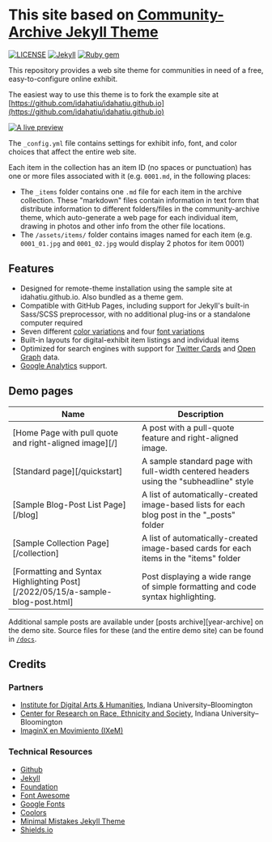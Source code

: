 # This site based on [Community-Archive Jekyll Theme](https://community-archive.kalanicraig.com/)

[![LICENSE](https://img.shields.io/badge/license-CC%20BY--NC--SA%204.0-blue)](https://raw.githubusercontent.com/kalanicraig/community-archive/main/LICENSE)
[![Jekyll](https://img.shields.io/badge/jekyll-%3E%3D%203.7-blue.svg)](https://jekyllrb.com/)
[![Ruby gem](https://img.shields.io/gem/v/minimal-mistakes-jekyll.svg)](https://rubygems.org/gems/minimal-mistakes-jekyll)

This repository provides a web site theme for communities in need of a free, easy-to-configure online exhibit.

The easiest way to use this theme is to fork the example site at [https://github.com/idahatiu/idahatiu.github.io](https://github.com/idahatiu/idahatiu.github.io)

[![A live preview][2]][1]

[1]: https://idahatiu.github.io
[2]: [https://raw.githubusercontent.com/kalanicraig/community-archive-jekyll/main/screenshot.png]

The `_config.yml` file contains settings for exhibit info, font, and color choices that affect the entire web site.

Each item in the collection has an item ID (no spaces or punctuation) has one or more files associated with it (e.g. `0001.md`, in the following places:

- The `_items` folder contains one `.md` file for each item in the archive collection. These "markdown" files contain information in text form that distribute information to different folders/files in the community-archive theme, which auto-generate a web page for each individual item, drawing in photos and other info from the other file locations.
- The `/assets/items/` folder contains images named for each item (e.g. `0001_01.jpg` and `0001_02.jpg` would display 2 photos for item 0001)


## Features

- Designed for remote-theme installation using the sample site at idahatiu.github.io. Also bundled as a theme gem.
- Compatible with GitHub Pages, including support for Jekyll's built-in Sass/SCSS preprocessor, with no additional plug-ins or a standalone computer required
- Seven different [color variations]() and four [font variations]()
- Built-in layouts for digital-exhibit item listings and individual items
- Optimized for search engines with support for [Twitter Cards](https://dev.twitter.com/cards/overview) and [Open Graph](http://ogp.me/) data.
- [Google Analytics](https://www.google.com/analytics/) support.

## Demo pages

| Name                                        | Description                                           |
| ------------------------------------------- | ----------------------------------------------------- |
| [Home Page with pull quote and right-aligned image][/] | A post with a pull-quote feature and right-aligned image. |
| [Standard page][/quickstart] | A sample standard page with full-width centered headers using the "subheadline" style |
| [Sample Blog-Post List Page][/blog] | A list of automatically-created image-based lists for each blog post in the "_posts" folder |
| [Sample Collection Page][/collection] | A list of automatically-created image-based cards for each items in the "items" folder |
| [Formatting and Syntax Highlighting Post][/2022/05/15/a-sample-blog-post.html] | Post displaying a wide range of simple formatting and code syntax highlighting. |

Additional sample posts are available under [posts archive][year-archive] on the demo site. Source files for these (and the entire demo site) can be found in [`/docs`](docs).

## Credits

### Partners

- [Institute for Digital Arts & Humanities](https://idah.indiana.edu), Indiana University–Bloomington
- [Center for Research on Race, Ethnicity and Society](https://crres.indiana.edu), Indiana University–Bloomington
- [ImaginX en Movimiento (IXeM)](https://www.instagram.com/ixemcollective/?hl=en)

### Technical Resources

- [Github](http://github.com/)
- [Jekyll](http://jekyllrb.com/)
- [Foundation](http://foundation.zurb.com/)
- [Font Awesome](http://fontawesome.io/)
- [Google Fonts](http://fonts.google.com/)
- [Coolors](https://coolors.co)
- [Minimal Mistakes Jekyll Theme](https://mmistakes.github.io/minimal-mistakes/)
- [Shields.io](https://shields.io/category/coverage)
